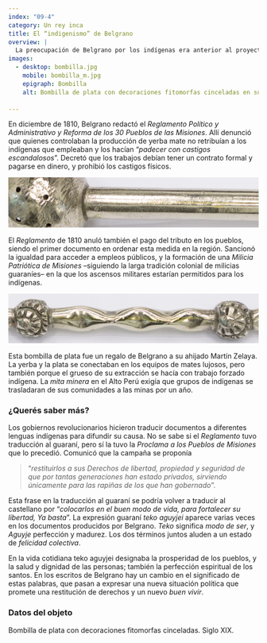 ```yaml
---
index: "09-4"
category: Un rey inca
title: El “indigenismo” de Belgrano 
overview: |
  La preocupación de Belgrano por los indígenas era anterior al proyecto incaico. Ya en la expedición que condujo al Paraguay intentó mejorar la situación de los pueblos guaraníes que habían sido misiones jesuitas hasta 1768.
images:
  - desktop: bombilla.jpg
    mobile: bombilla_m.jpg  
    epigraph: Bombilla
    alt: Bombilla de plata con decoraciones fitomorfas cinceladas en su cánula. El filtro tiene forma esférica y el pico es aplanado.

---
```




En diciembre de 1810, Belgrano redactó el *Reglamento Político y Administrativo y Reforma de los 30 Pueblos de las Misiones*. Allí denunció que quienes controlaban la producción de yerba mate no retribuían a los indígenas que empleaban y los hacían “*padecer con castigos escandalosos*”. Decretó que los trabajos debían tener un contrato formal y pagarse en dinero, y prohibió los castigos físicos.

![Detalle del objeto](./eje09-4-a.jpg)

El *Reglamento* de 1810 anuló también el pago del tributo en los pueblos, siendo el primer documento en ordenar esta medida en la región. Sancionó la igualdad para acceder a empleos públicos, y la formación de una *Milicia Patriótica de Misiones* –siguiendo la larga tradición colonial de milicias guaraníes– en la que los ascensos militares estarían permitidos para los indígenas.

![Detalle del objeto](./eje09-4-b.jpg)

Esta bombilla de plata fue un regalo de Belgrano a su ahijado Martín Zelaya. La yerba y la plata se conectaban en los equipos de mates lujosos, pero también porque el grueso de su extracción se hacía con trabajo forzado indígena. La *mita minera* en el Alto Perú exigía que grupos de indígenas se trasladaran de sus comunidades a las minas por un año.


### ¿Querés saber más?
Los gobiernos revolucionarios hicieron traducir documentos a diferentes lenguas indígenas para difundir su causa. No se sabe si el *Reglamento* tuvo traducción al guaraní, pero sí la tuvo la *Proclama a los Pueblos de Misiones* que lo precedió. Comunicó que la campaña se proponía

> “*restituirlos a sus Derechos de libertad, propiedad y seguridad de que por tantas generaciones han estado privados, sirviendo únicamente para las rapiñas de los que han gobernado*”.

Esta frase en la traducción al guaraní se podría volver a traducir al castellano por “*colocarlos en el buen modo de vida, para fortalecer su libertad, Ya basta*”. La expresión guaraní *teko aguyjei* aparece varias veces en los documentos producidos por Belgrano. *Teko* significa *modo de ser*, y *Aguyje* perfección y madurez. Los dos términos juntos aluden a un estado de *felicidad colectiva*.

En la vida cotidiana teko aguyjei designaba la prosperidad de los pueblos, y la salud y dignidad de las personas; también la perfección espiritual de los santos. En los escritos de Belgrano hay un cambio en el significado de estas palabras, que pasan a expresar una nueva situación política que promete una restitución de derechos y un nuevo *buen vivir*.

### Datos del objeto
Bombilla de plata con decoraciones fitomorfas cinceladas. Siglo XIX.

